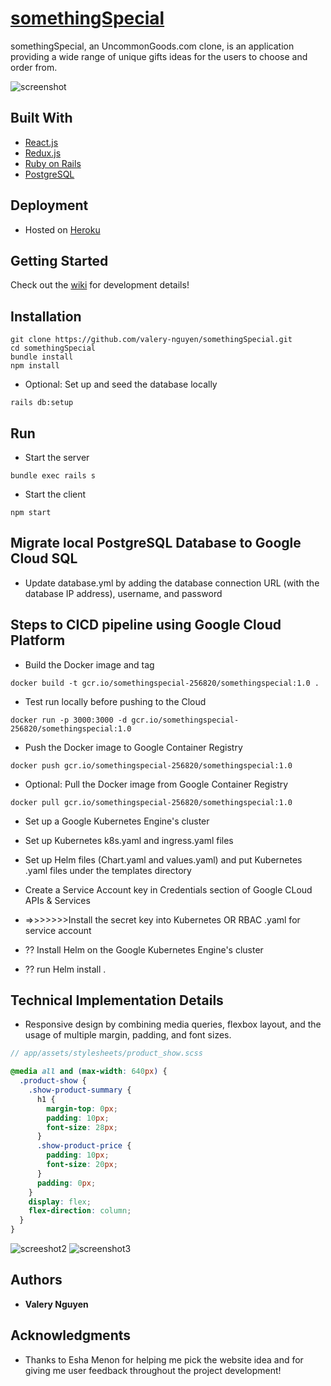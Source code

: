 # [somethingSpecial]

somethingSpecial, an UncommonGoods.com clone, is an application providing a wide range of unique gifts ideas for the users to choose and order from.

![screenshot](https://user-images.githubusercontent.com/13773733/58668533-2f1dc280-8307-11e9-8cb6-c71abdb53804.jpg)

## Built With

* [React.js](https://reactjs.org)
* [Redux.js](https://redux.js.org)
* [Ruby on Rails](https://guides.rubyonrails.org)
* [PostgreSQL](https://www.postgresql.org)

## Deployment

* Hosted on [Heroku](https://www.heroku.com/)

## Getting Started

Check out the [wiki] for development details!

## Installation

```
git clone https://github.com/valery-nguyen/somethingSpecial.git
cd somethingSpecial
bundle install
npm install
```

* Optional: Set up and seed the database locally

```
rails db:setup
```

## Run

* Start the server

```
bundle exec rails s
```

* Start the client

```
npm start
```

## Migrate local PostgreSQL Database to Google Cloud SQL

* Update database.yml by adding the database connection URL (with the database IP address), username, and password

## Steps to CICD pipeline using Google Cloud Platform

* Build the Docker image and tag

```
docker build -t gcr.io/somethingspecial-256820/somethingspecial:1.0 .
```

* Test run locally before pushing to the Cloud

```
docker run -p 3000:3000 -d gcr.io/somethingspecial-256820/somethingspecial:1.0
```

* Push the Docker image to Google Container Registry

```
docker push gcr.io/somethingspecial-256820/somethingspecial:1.0
```

* Optional: Pull the Docker image from Google Container Registry

```
docker pull gcr.io/somethingspecial-256820/somethingspecial:1.0
```

* Set up a Google Kubernetes Engine's cluster

* Set up Kubernetes k8s.yaml and ingress.yaml files

* Set up Helm files (Chart.yaml and values.yaml) and put Kubernetes .yaml files under the templates directory

* Create a Service Account key in Credentials section of Google CLoud APIs & Services

* =>>>>>>>Install the secret key into Kubernetes OR RBAC .yaml for service account

* ?? Install Helm on the Google Kubernetes Engine's cluster

* ?? run Helm install .

## Technical Implementation Details

* Responsive design by combining media queries, flexbox layout, and the usage of multiple margin, padding, and font sizes.

```scss
// app/assets/stylesheets/product_show.scss

@media all and (max-width: 640px) {
  .product-show {
    .show-product-summary {
      h1 {
        margin-top: 0px;
        padding: 10px;
        font-size: 28px;
      }
      .show-product-price {
        padding: 10px;
        font-size: 20px;
      }
      padding: 0px;
    }
    display: flex;
    flex-direction: column;
  }
}
```

![screeshot2](https://user-images.githubusercontent.com/13773733/58669375-02b77580-830a-11e9-9511-a10dac7c8413.png)
![screenshot3](https://user-images.githubusercontent.com/13773733/58669762-0b5c7b80-830b-11e9-834e-ae4ba1d3291f.png)

## Authors

* **Valery Nguyen**

## Acknowledgments

* Thanks to Esha Menon for helping me pick the website idea and for giving me user feedback throughout the project development!

[//]: # (reference links are listed below)
[somethingSpecial]: <https://www.somethingspecial.io/>
[wiki]: <https://github.com/valery-nguyen/somethingSpecial/wiki/>
